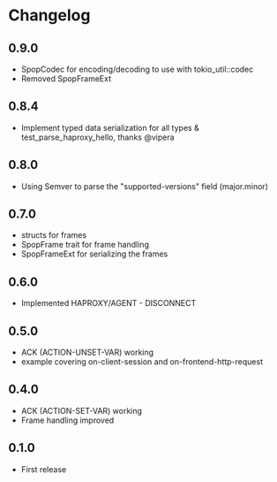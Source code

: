 Changelog
=========

## 0.9.0
- SpopCodec for encoding/decoding to use with tokio_util::codec
- Removed SpopFrameExt

## 0.8.4
- Implement typed data serialization for all types & test_parse_haproxy_hello, thanks @vipera

## 0.8.0
- Using Semver to parse the "supported-versions" field (major.minor)

## 0.7.0
- structs for frames
- SpopFrame trait for frame handling
- SpopFrameExt for serializing the frames

## 0.6.0
- Implemented HAPROXY/AGENT - DISCONNECT

## 0.5.0
- ACK (ACTION-UNSET-VAR) working
- example covering on-client-session and on-frontend-http-request

## 0.4.0
- ACK (ACTION-SET-VAR) working
- Frame handling improved

## 0.1.0
- First release
